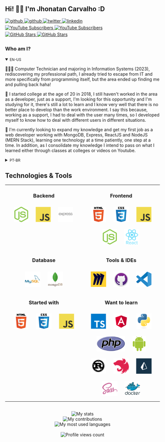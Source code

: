## Hi! 👋🏻 I'm Jhonatan Carvalho :D

<div>
  <a href="https://www.facebook.com/jhonatan.carvalh0" target="_blank">
    <img src=https://img.shields.io/badge/youtube-FF0000.svg?&style=for-the-badge&logo=youtube&logoColor=white alt=github style="margin-bottom: 5px;" />
  </a>
  <a href="https://github.com/jhonatanCarvalh0" target="_blank">
    <img src=https://img.shields.io/badge/github-%2324292e.svg?&style=for-the-badge&logo=github&logoColor=white alt=github style="margin-bottom: 5px;" />
  </a>
  <a href="https://twitter.com/OneHeroS2" target="_blank">
    <img src=https://img.shields.io/badge/twitter-%2300acee.svg?&style=for-the-badge&logo=twitter&logoColor=white alt=twitter style="margin-bottom: 5px;" />
  </a>
  <a href="https://www.linkedin.com/in/jhonatancarvalh0/" target="_blank">
    <img src=https://img.shields.io/badge/linkedin-%231E77B5.svg?&style=for-the-badge&logo=linkedin&logoColor=white alt=linkedin style="margin-bottom: 5px;" />
  </a>
</div>

<div>
  <a href="https://youtube.com/jhonatanCarvalh0" target="_blank">
    <img src="https://img.shields.io/youtube/channel/subscribers/UCiVJvbDtFJ8bnCAIfZZYcHA" alt="YouTube Subscribers" style="margin-bottom: 5px;" />
  </a>
  <a href="https://youtube.com/jhonatanCarvalh0" target="_blank">
    <img src="https://img.shields.io/youtube/channel/views/UCiVJvbDtFJ8bnCAIfZZYcHA" alt="YouTube Subscribers" style="margin-bottom: 5px;" />
  </a>
</div>

<div>
  <a href="https://github.com/jhonatanCarvalh0" target="_blank">
    <img src="https://img.shields.io/github/followers/jhonatanCarvalh0?style=social" alt="GitHub Stars" style="margin-bottom: 5px;" />
  </a>
  <a href="https://github.com/jhonatanCarvalh0" target="_blank">
    <img src="https://img.shields.io/github/stars/jhonatanCarvalh0?style=social" alt="GitHub Stars" style="margin-bottom: 5px;" />
  </a>
</div>

<!-- BIO:START -->

### Who am I?

<details open>
<summary><small>EN-US</small></summary>

👨🏼‍🏫 Computer Technician and majoring in Information Systems (2023), rediscovering my professional path, I already tried to escape from IT and more specifically from programming itself, but the area ended up finding me and pulling back haha!

📙 I started college at the age of 20 in 2018, I still haven't worked in the area as a developer, just as a support, I'm looking for this opportunity and I'm studying for it, there's still a lot to learn and I know very well that there is no better place to develop than the work environment. I say this because, working as a support, I had to deal with the user many times, so I developed myself to know how to deal with different users in different situations.

🔮 I'm currently looking to expand my knowledge and get my first job as a web developer working with MongoDB, Express, ReactJS and NodeJS (MERN Stack), learning one technology at a time patiently, one step at a time. In addition, as I consolidate my knowledge I intend to pass on what I learned either through classes at colleges or videos on Youtube.

</details>

<details>
<summary><small>PT-BR</small></summary>

👨🏼‍🏫 Técnico em Informática e graduando em Sistemas de Informação (2023), redescobrindo o meu caminho profissional, ja tentei fugir da TI e mais especificamente da programação em si, mas a área me achou e puxou de volta haha!

📙 Iniciei a faculdade aos 20 anos em 2018, ainda não atuei na área como desenvolvedor, estou a procura dessa oportunidade e estou estudando pra isso, ainda há muito o que aprender e sei muito bem que não há lugar melhor para se desenvolver do que no ambiente de trabalho. Digo isso pois, por trabalhar como suporte, tive que lidar muitas vezes com o usuário, então me desenvolvi para saber lidar com diferentes usuários em diferentes situações.

🔮 Atualmente estou em busca de ampliar meu conhecimento e conseguir meu primeiro trabalho como desenvolvedor web trabalhando com MongoDB, Express, ReactJS e NodeJS (MERN Stack), aprendendo uma tecnologia de cada vez pacientemente, um passo de cada vez. Além disso, conforme eu for consolidando meu conhecimento eu pretendo repassar o que aprendi sejam através de aulas em faculdades ou vídeos no Youtube.

</details>

<!-- BIO:END -->

<!-- SKILLSET:START -->

## Technologies & Tools

<table>

<tr>
<td align="center" width="50%" valign="top">

### Backend

<img style="margin: 10px" src="assets/nodejs.svg" alt="Node.js" title="Node.js" height="50" />
<img style="margin: 10px" src="assets/javascript.svg" alt="JavaScript" title="JavaScript" height="50" />
<img style="margin: 10px" src="assets/express.svg" alt="Express.js" title="Express.js" height="50" />

</td>
<td align="center" valign="top">

### Frontend

<img style="margin: 10px" src="assets/html5.svg" alt="HTML5" title="HTML5" height="50" />
<img style="margin: 10px" src="assets/css3.svg" alt="CSS3" title="CSS3" height="50" />
<img style="margin: 10px" src="assets/javascript.svg" alt="JavaScript" title="JavaScript" height="50" />
<img style="margin: 10px" src="assets/nodejs.svg" alt="Node.js" title="Node.js" height="50" />
<img style="margin: 10px" src="assets/reactjs.svg" alt="React" title="React" height="50" />

</td>
</tr>

<tr>
<td align="center" valign="top">

### Database

<img style="margin: 10px" src="assets/mysql.svg" alt="MySQL" title="MySQL" height="50" />
<img style="margin: 10px" src="assets/mongodb.svg" alt="MongoDB" title="MongoDB" height="50" />

</td>
<td align="center" valign="top">

### Tools & IDEs

<img style="margin: 10px" src="assets/miro.svg" alt="Miro" title="Miro" height="50" />
<img style="margin: 10px" src="assets/github-desktop.svg" alt="GitHub Desktop" title="GitHub Desktop" height="50" />
<img style="margin: 10px" src="assets/visual-studio-code.svg" alt="Visual Studio Code" title="Visual Studio Code" height="50" />

</td>
</tr>
<tr>
<td align="center" valign="top">

### Started with

<img style="margin: 10px" src="assets/html5.svg" alt="HTML5" title="HTML5" height="50" />
<img style="margin: 10px" src="assets/css3.svg" alt="CSS3" title="CSS3" height="50" />
<img style="margin: 10px" src="assets/javascript.svg" alt="JavaScript" title="JavaScript" height="50" />

</td>
<td align="center" valign="top">

### Want to learn

<img style="margin: 10px" src="assets/typescript.svg" alt="TypeScript" title="TypeScript" height="50" />
<img style="margin: 10px" src="assets/angular.svg" alt="Angular" title="Angular" height="50" />
<img style="margin: 10px" src="assets/python.svg" alt="Python" title="Python" height="50" />
<img style="margin: 10px" src="assets/php.svg" alt="PHP" title="PHP" height="50" />
<img style="margin: 10px" src="assets/android.svg" alt="Android" title="Android" height="50" />
<img style="margin: 10px" src="assets/rust.svg" alt="Rust" title="Rust" height="50" />

<img style="margin: 10px" src="assets/nestjs.svg" alt="NestJS" title="NestJS" height="50" />
<img style="margin: 10px" src="assets/prisma.svg" alt="Prisma" title="Prisma" height="50" />
<img style="margin: 10px" src="assets/sass.svg" alt="Sass" title="Sass" height="50" />
<img style="margin: 10px" src="assets/docker.svg" alt="Docker" title="Docker" height="50" />
</td>
</tr>

</table>

<br/>

<!-- SKILLSET:END -->

<!-- STATS:START -->

<div align="center">
    <img src="https://github-readme-stats-git-masterrstaa-rickstaa.vercel.app/api/?username=jhonatanCarvalh0&theme=tokyonight&?theme=tokyonight&show_icons=true%count_private=true&include_all_commits=true" alt="My stats" />
</div>
<div align="center">
    <img src="https://github-readme-streak-stats.herokuapp.com?user=jhonatanCarvalh0&theme=tokyonight" alt="My contributions" />
</div>
<div align="center">
    <img src="https://github-readme-stats-git-masterrstaa-rickstaa.vercel.app/api/top-langs/?username=jhonatanCarvalh0&show_icons=true&langs_count=10&layout=compact&theme=tokyonight&count_private=true&hide=shaderlab,rpc,glsl,hlsl,cmake,asp" alt="My most used languages" />
</div>

<!-- STATS:END -->

<br />

<!-- VIEW-COUNT:START -->

<div align="center">
    <img src="https://komarev.com/ghpvc/?username=jhonatanCarvalh0&&style=flat-square" alt="Profile views count"/>
</div>

<!-- VIEW-COUNT:END -->
